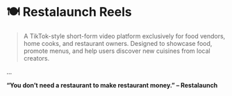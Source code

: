 # 🍽️ Restalaunch Reels

> A TikTok-style short-form video platform exclusively for food vendors, home cooks, and restaurant owners. Designed to showcase food, promote menus, and help users discover new cuisines from local creators.

...

**“You don’t need a restaurant to make restaurant money.” – Restalaunch**
